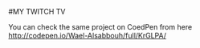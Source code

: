 

#MY TWITCH TV


You can check the same project on CoedPen from here
http://codepen.io/Wael-Alsabbouh/full/KrGLPA/
